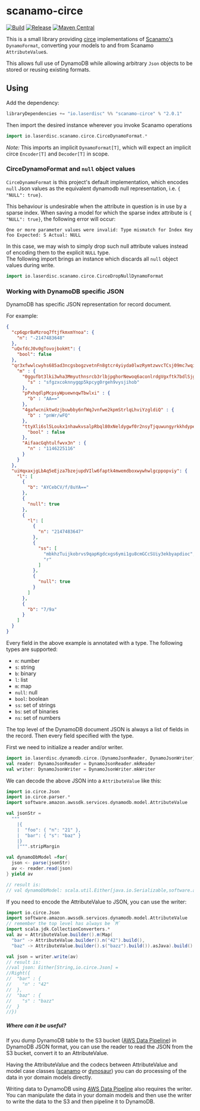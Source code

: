 # scanamo-circe

[![Build](https://github.com/laserdisc-io/scanamo-circe/actions/workflows/build.yml/badge.svg)](https://github.com/laserdisc-io/scanamo-circe/actions/workflows/build.yml)
[![Release](https://github.com/laserdisc-io/scanamo-circe/actions/workflows/release.yml/badge.svg)](https://github.com/laserdisc-io/scanamo-circe/actions/workflows/release.yml)
[![Maven Central](https://maven-badges.herokuapp.com/maven-central/io.laserdisc/scanamo-circe_2.13/badge.svg)](https://maven-badges.herokuapp.com/maven-central/io.laserdisc/scanamo-circe_2.13)


This is a small library providing [circe](https://circe.github.io/circe/) implementations
of [Scanamo's](https://www.scanamo.org/) `DynamoFormat`,  converting your models to and from Scanamo 
`AttributeValue`s. 

This allows full use of DynamoDB while allowing arbitrary `Json` objects to be stored 
or reusing existing formats.

## Using

Add the dependency:

```scala
libraryDependencies += "io.laserdisc" %% "scanamo-circe" % "2.0.1"
```

Then import the desired instance wherever you invoke Scanamo operations

```scala
import io.laserdisc.scanamo.circe.CirceDynamoFormat.*
```

*Note:* This imports an implicit `DynamoFormat[T]`, which will expect an implicit circe `Encoder[T]` and `Decoder[T]` in scope.

### CirceDynamoFormat and `null` object values 

`CirceDynamoFormat` is this project's default implementation, which encodes `null` Json values as the equivalent 
dynamodb null representation, i.e. `{ "NULL": true}`. 

This behaviour is undesirable when the attribute in question is in use by a sparse index.  When saving a model
for which the sparse index attribute is  `{ "NULL": true}`, the following error will occur:

```
One or more parameter values were invalid: Type mismatch for Index Key foo Expected: S Actual: NULL
```

In this case, we may wish to simply drop such null attribute values instead of encoding them to the explicit `NULL` type.  
The following import brings an instance which discards all `null` object values during write.

```scala
import io.laserdisc.scanamo.circe.CirceDropNullDynamoFormat
```


### Working with DynamoDB specific JSON

DynamoDB has specific JSON representation for record document.

For example:
```json
{
  "cp6qprBaMzroq7ftjfkmxmYnoa": {
    "n": "-2147483648"
  },
  "uQxfdcJ0v0gTovojbokHt": {
    "bool": false
  },
  "qr3xfwwlcwyhs685ad3ncgsbogzvetnFn8gtcr4yiyda0lwzRymtzwvcTCsj09mc7wqilzKWnwintnsbcf" : {
    "m" : {
      "0ggufbt3lki3wha3Mmyuthnsrcb3rlbjpghorNewoq6aconlrdgVgxftk7bdlSjgsejdSliuUiorkveSwe" : {
        "s" : "sfgzxcoknnygqp5kpcyg0rgeh9vysjihob"
      },
      "pPxhqdlpMcpsyWpuewnqwTbwlxi" : {
        "b" : "AA=="
      },
      "4gafwcniktwdzjbuwbby6nfWqJvnfwe2kpmStrlqLhviYzgldiQ" : {
        "b" : "pnWr/wFQ"
      },
      "ttyXli6sl5Loukx1nhawkvsalpRbql80xNeldygwf0r2nsyTjquwungyrkkhdypenoggvgmAut" : {
        "bool" : false
      },
      "AifaacGqhtulfwvx3n" : {
        "n" : "1146225116"
      }
    }
  },
  "uiHqxaxjgLbAq5eEjza7bzejupdVIlw6faptk4mwemdboxwywhwlgcppopviy": {
    "l": [
      {
        "b": "AYCebCV/f/8uYA=="
      },
      {
        "null": true
      },
      {
        "l": [
          {
            "n": "2147483647"
          },
          {
            "ss": [
              "mbkhzTuijkobrvs9qapKgdcxgs6ymi1gu8cmGCcSUiy3ekbyapdioc",
              "r"
            ]
          },
          {
            "null": true
          }
        ]
      },
      {
        "b": "7/9a"
      }
    ]
  }
}
```

Every field in the above example is annotated with a type.  The following types are supported:
- `n`: number
- `s`: string
- `b`: binary
- `l`: list
- `m`: map
- `null`: null
- `bool`: boolean
- `ss`: set of strings
- `bs`: set of binaries
- `ns`: set of numbers

The top level of the DynamoDB document JSON is always a list of fields in the record. Then every field specified with the type.

First we need to initialize a reader and/or writer.

```scala
import io.laserdisc.dynamodb.circe.{DynamoJsonReader, DynamoJsonWriter}
val reader: DynamoJsonReader = DynamoJsonReader.mkReader
val writer: DynamoJsonWriter = DynamoJsonWriter.mkWriter
```

We can decode the above JSON into a `AttributeValue` like this:

```scala
import io.circe.Json
import io.circe.parser.*
import software.amazon.awssdk.services.dynamodb.model.AttributeValue

val jsonStr =
  """
    |{
    |  "foo": { "n": "21" },
    |  "bar": { "s": "baz" }
    |}
    |""".stripMargin

val dynamoDbModel =for{
  json <- parse(jsonStr)
  av <- reader.read(json)
} yield av

// result is:
// val dynamoDbModel: scala.util.Either[java.io.Serializable,software.amazon.awssdk.services.dynamodb.model.AttributeValue] = Right(AttributeValue(M={bar=AttributeValue(S=baz), foo=AttributeValue(N=21)}))
```

If you need to encode the AttributeValue to JSON, you can use the writer:

```scala
import io.circe.Json
import software.amazon.awssdk.services.dynamodb.model.AttributeValue
// remember the top level has always be `M`
import scala.jdk.CollectionConverters.*
val av = AttributeValue.builder().m(Map(
  "bar" -> AttributeValue.builder().n("42").build(),
  "baz" -> AttributeValue.builder().s("bazz").build()).asJava).build()

val json = writer.write(av)
// result is:
//val json: Either[String,io.circe.Json] =
//Right({
//  "bar" : {
//    "n" : "42"
//  },
//  "baz" : {
//    "s" : "bazz"
//  }
//})
```

##### Where can it be useful?

If you dump DynamoDB table to the S3 bucket ([AWS Data Pipeline](https://docs.aws.amazon.com/datapipeline/latest/DeveloperGuide/dp-importexport-ddb-part2.html)) in DynamoDB JSON format, you can use the reader to read the JSON from the S3 bucket, convert it to an AttributeValue. 

Having the AttributeValue and the codecs between AttributeValue and model case classes ([scanamo](https://www.scanamo.org/) or [dynosaur](https://github.com/SystemFw/dynosaur)) you can do processing of the data in yor domain models directly.

Writing data to DynamoDB using [AWS Data Pipeline](https://docs.aws.amazon.com/datapipeline/latest/DeveloperGuide/dp-importexport-ddb-part2.html) also requires the writer. You can manipulate the data in your domain models and then use the writer to write the data to the S3 and then pipeline it to DynamoDB.